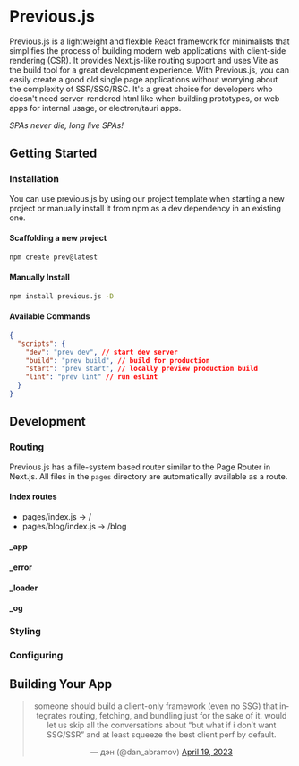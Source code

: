 # Previous.js

Previous.js is a lightweight and flexible React framework for minimalists that simplifies the process of building modern web applications with client-side rendering (CSR). It provides Next.js-like routing support and uses Vite as the build tool for a great development experience. With Previous.js, you can easily create a good old single page applications without worrying about the complexity of SSR/SSG/RSC. It's a great choice for developers who doesn't need server-rendered html like when building prototypes, or web apps for internal usage, or electron/tauri apps.

_SPAs never die, long live SPAs!_

## Getting Started

### Installation

You can use previous.js by using our project template when starting a new project or manually install it from npm as a dev dependency in an existing one.

#### Scaffolding a new project

```sh
npm create prev@latest
```

#### Manually Install

```sh
npm install previous.js -D
```

#### Available Commands

```json
{
  "scripts": {
    "dev": "prev dev", // start dev server
    "build": "prev build", // build for production
    "start": "prev start", // locally preview production build
    "lint": "prev lint" // run eslint
  }
}
```

## Development

### Routing

Previous.js has a file-system based router similar to the Page Router in Next.js. All files in the `pages` directory are automatically available as a route.

#### Index routes

- pages/index.js → /
- pages/blog/index.js → /blog

#### \_app

#### \_error

#### \_loader

#### \_og

### Styling

### Configuring

## Building Your App

<center>
<blockquote class="twitter-tweet"><p lang="en" dir="ltr">someone should build a client-only framework (even no SSG) that integrates routing, fetching, and bundling just for the sake of it. would let us skip all the conversations about “but what if i don’t want SSG/SSR” and at least squeeze the best client perf by default.</p>&mdash; дэн (@dan_abramov) <a href="https://twitter.com/dan_abramov/status/1648733537741176852?ref_src=twsrc%5Etfw">April 19, 2023</a></blockquote> <script async src="https://platform.twitter.com/widgets.js" charset="utf-8"></script>
</center>
